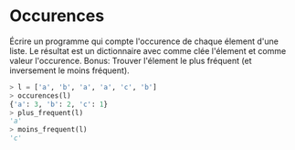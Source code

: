 # Occurences

Écrire un programme qui compte l'occurence de chaque élement d'une liste.
Le résultat est un dictionnaire avec comme clée l'élement et comme valeur
l'occurence.
Bonus: Trouver l'élement le plus fréquent (et inversement le moins fréquent).



```python
> l = ['a', 'b', 'a', 'a', 'c', 'b']
> occurences(l)
{'a': 3, 'b': 2, 'c': 1}
> plus_frequent(l)
'a'
> moins_frequent(l)
'c'
```
